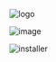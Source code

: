 ![logo](https://raw.githubusercontent.com/adi1090x/archlinux/master/images/logo_inst.png) <br />

![image](https://raw.githubusercontent.com/adi1090x/archlinux/master/images/install.jpeg) <br />

![installer](https://raw.githubusercontent.com/adi1090x/archlinux/master/images/installer/abif_1.jpeg) <br />

